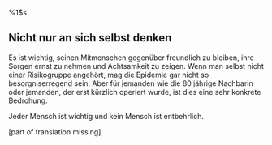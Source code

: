 %1$s
## Nicht nur an sich selbst denken

Es ist wichtig, seinen Mitmenschen gegenüber freundlich zu bleiben, ihre Sorgen ernst zu nehmen und Achtsamkeit zu zeigen. Wenn man selbst nicht einer Risikogruppe angehört, mag die Epidemie gar nicht so besorgniserregend sein.
Aber für jemanden wie die 80 jährige Nachbarin oder jemanden, der erst kürzlich operiert wurde, ist dies eine sehr konkrete Bedrohung.

Jeder Mensch ist wichtig und kein Mensch ist entbehrlich.


[part of translation missing]
